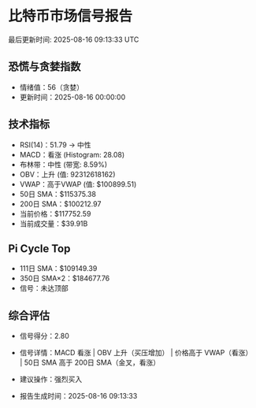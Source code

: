 # 比特币市场信号报告

最后更新时间: 2025-08-16 09:13:33 UTC

## 恐慌与贪婪指数
- 情绪值：56（贪婪）
- 更新时间：2025-08-16 00:00:00

## 技术指标
- RSI(14)：51.79 → 中性
- MACD：看涨 (Histogram: 28.08)
- 布林带：中性 (带宽: 8.59%)
- OBV：上升 (值: 92312618162)
- VWAP：高于VWAP (值: $100899.51)
- 50日 SMA：$115375.38
- 200日 SMA：$100212.97
- 当前价格：$117752.59
- 当前成交量：$39.91B

## Pi Cycle Top
- 111日 SMA：$109149.39
- 350日 SMA×2：$184677.76
- 信号：未达顶部

## 综合评估
- 信号得分：2.80
- 信号详情：MACD 看涨 | OBV 上升（买压增加） | 价格高于 VWAP（看涨） | 50日 SMA 高于 200日 SMA（金叉，看涨）
- 建议操作：强烈买入

- 报告生成时间：2025-08-16 09:13:33